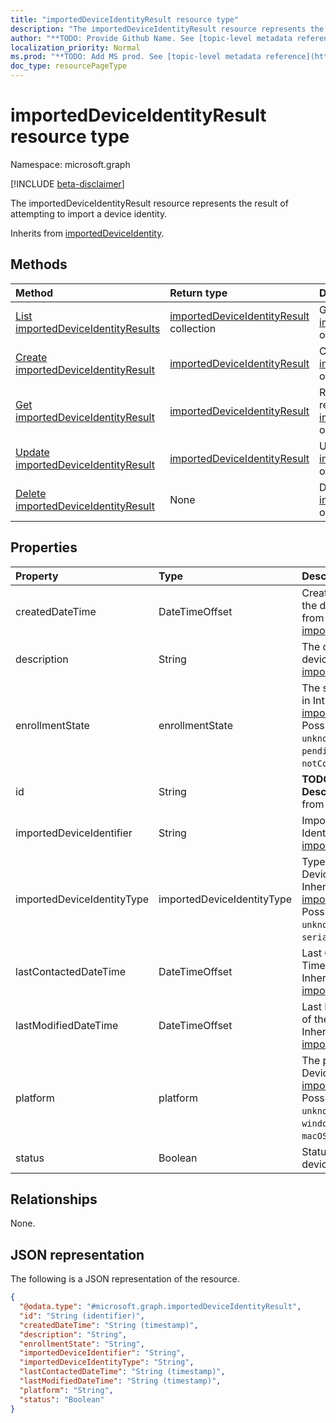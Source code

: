```yaml
---
title: "importedDeviceIdentityResult resource type"
description: "The importedDeviceIdentityResult resource represents the result of attempting to import a device identity."
author: "**TODO: Provide Github Name. See [topic-level metadata reference](https://msgo.azurewebsites.net/add/document/guidelines/metadata.html#topic-level-metadata)**"
localization_priority: Normal
ms.prod: "**TODO: Add MS prod. See [topic-level metadata reference](https://msgo.azurewebsites.net/add/document/guidelines/metadata.html#topic-level-metadata)**"
doc_type: resourcePageType
---
```


# importedDeviceIdentityResult resource type

Namespace: microsoft.graph

[!INCLUDE [beta-disclaimer](../../includes/beta-disclaimer.md)]

The importedDeviceIdentityResult resource represents the result of attempting to import a device identity.


Inherits from [importedDeviceIdentity](../resources/importeddeviceidentity.md).

## Methods
|Method|Return type|Description|
|:---|:---|:---|
|[List importedDeviceIdentityResults](../api/importeddeviceidentityresult-list.md)|[importedDeviceIdentityResult](../resources/importeddeviceidentityresult.md) collection|Get a list of the [importedDeviceIdentityResult](../resources/importeddeviceidentityresult.md) objects and their properties.|
|[Create importedDeviceIdentityResult](../api/importeddeviceidentityresult-create.md)|[importedDeviceIdentityResult](../resources/importeddeviceidentityresult.md)|Create a new [importedDeviceIdentityResult](../resources/importeddeviceidentityresult.md) object.|
|[Get importedDeviceIdentityResult](../api/importeddeviceidentityresult-get.md)|[importedDeviceIdentityResult](../resources/importeddeviceidentityresult.md)|Read the properties and relationships of an [importedDeviceIdentityResult](../resources/importeddeviceidentityresult.md) object.|
|[Update importedDeviceIdentityResult](../api/importeddeviceidentityresult-update.md)|[importedDeviceIdentityResult](../resources/importeddeviceidentityresult.md)|Update the properties of an [importedDeviceIdentityResult](../resources/importeddeviceidentityresult.md) object.|
|[Delete importedDeviceIdentityResult](../api/importeddeviceidentityresult-delete.md)|None|Deletes an [importedDeviceIdentityResult](../resources/importeddeviceidentityresult.md) object.|

## Properties
|Property|Type|Description|
|:---|:---|:---|
|createdDateTime|DateTimeOffset|Created Date Time of the device Inherited from [importedDeviceIdentity](../resources/importeddeviceidentity.md).|
|description|String|The description of the device Inherited from [importedDeviceIdentity](../resources/importeddeviceidentity.md).|
|enrollmentState|enrollmentState|The state of the device in Intune Inherited from [importedDeviceIdentity](../resources/importeddeviceidentity.md). Possible values are: `unknown`, `enrolled`, `pendingReset`, `failed`, `notContacted`, `blocked`.|
|id|String|**TODO: Add Description** Inherited from [entity](../resources/entity.md).|
|importedDeviceIdentifier|String|Imported Device Identifier Inherited from [importedDeviceIdentity](../resources/importeddeviceidentity.md).|
|importedDeviceIdentityType|importedDeviceIdentityType|Type of Imported Device Identity Inherited from [importedDeviceIdentity](../resources/importeddeviceidentity.md). Possible values are: `unknown`, `imei`, `serialNumber`.|
|lastContactedDateTime|DateTimeOffset|Last Contacted Date Time of the device Inherited from [importedDeviceIdentity](../resources/importeddeviceidentity.md).|
|lastModifiedDateTime|DateTimeOffset|Last Modified DateTime of the description Inherited from [importedDeviceIdentity](../resources/importeddeviceidentity.md).|
|platform|platform|The platform of the Device. Inherited from [importedDeviceIdentity](../resources/importeddeviceidentity.md). Possible values are: `unknown`, `ios`, `android`, `windows`, `windowsMobile`, `macOS`.|
|status|Boolean|Status of imported device identity|

## Relationships
None.

## JSON representation
The following is a JSON representation of the resource.
<!-- {
  "blockType": "resource",
  "keyProperty": "id",
  "@odata.type": "microsoft.graph.importedDeviceIdentityResult",
  "baseType": "microsoft.graph.importedDeviceIdentity",
  "openType": false
}
-->
``` json
{
  "@odata.type": "#microsoft.graph.importedDeviceIdentityResult",
  "id": "String (identifier)",
  "createdDateTime": "String (timestamp)",
  "description": "String",
  "enrollmentState": "String",
  "importedDeviceIdentifier": "String",
  "importedDeviceIdentityType": "String",
  "lastContactedDateTime": "String (timestamp)",
  "lastModifiedDateTime": "String (timestamp)",
  "platform": "String",
  "status": "Boolean"
}
```

